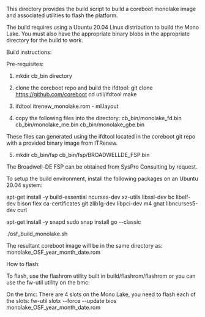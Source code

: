 This directory provides the build script to build a coreboot monolake
image and associated utilities to flash the platform.

The build requires using a Ubuntu 20.04 Linux distribution to build
the Mono Lake. You must also have the appropriate binary blobs in
the appropriate directory for the build to work.

Build instructions:

Pre-requisites:
1. mkdir cb_bin directory
2. clone the coreboot repo and build the ifdtool:
git clone https://github.com/coreboot
cd util/ifdtool
make

3. ifdtool itrenew_monolake.rom - ml.layout

4. copy the following files into the directory:
   cb_bin/monolake_fd.bin
   cb_bin/monolake_me.bin
   cb_bin/monolake_gbe.bin

These files can generated using the ifdtool located in the
coreboot git repo with a provided binary image from ITRenew.

5. mkdir  cb_bin/fsp
cb_bin/fsp/BROADWELLDE_FSP.bin


The Broadwell-DE FSP can be obtained from SysPro Consulting by request.

To setup the build environment, install the following packages on an Ubuntu 20.04 system:

apt-get install -y build-essential ncurses-dev xz-utils libssl-dev bc libelf-dev bison flex ca-certificates git zlib1g-dev libpci-dev m4 gnat libncurses5-dev curl

apt-get install -y snapd
sudo snap install go --classic

./osf_build_monolake.sh

The resultant coreboot image will be in the same directory as:
monolake_OSF_year_month_date.rom 

How to flash:

To flash, use the flashrom utility built in build/flashrom/flashrom or you can use the fw-util utility on the bmc:

On the bmc:
There are 4 slots on the Mono Lake, you need to flash each of the slots:
fw-util slotx --force --update bios monolake_OSF_year_month_date.rom

